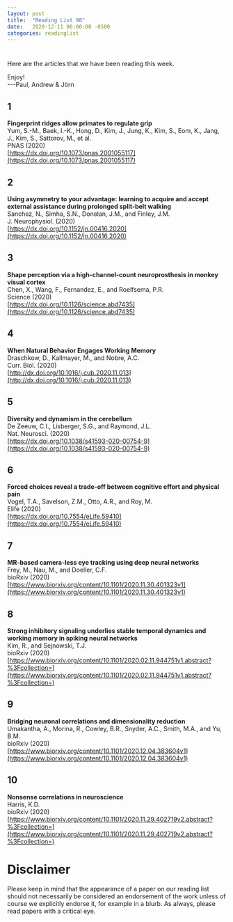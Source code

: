 ```yaml
---
layout: post
title:  "Reading List 98"
date:   2020-12-11 06:00:00 -0500
categories: readinglist
---
```


# 

Here are the articles that we have been reading this week.

Enjoy!  
---Paul, Andrew & Jörn

## 1
**Fingerprint ridges allow primates to regulate grip**  
Yum, S.-M., Baek, I.-K., Hong, D., Kim, J., Jung, K., Kim, S., Eom, K., Jang, J., Kim, S., Sattorov, M., et al.  
PNAS (2020)  
[https://dx.doi.org/10.1073/pnas.2001055117](https://dx.doi.org/10.1073/pnas.2001055117)

## 2
**Using asymmetry to your advantage: learning to acquire and accept external assistance during prolonged split-belt walking**  
Sanchez, N., Simha, S.N., Donelan, J.M., and Finley, J.M.  
J. Neurophysiol. (2020)  
[https://dx.doi.org/10.1152/jn.00416.2020](https://dx.doi.org/10.1152/jn.00416.2020)

## 3
**Shape perception via a high-channel-count neuroprosthesis in monkey visual cortex**  
Chen, X., Wang, F., Fernandez, E., and Roelfsema, P.R.  
Science (2020)  
[https://dx.doi.org/10.1126/science.abd7435](https://dx.doi.org/10.1126/science.abd7435)

## 4
**When Natural Behavior Engages Working Memory**  
Draschkow, D., Kallmayer, M., and Nobre, A.C.  
Curr. Biol. (2020)  
[http://dx.doi.org/10.1016/j.cub.2020.11.013](http://dx.doi.org/10.1016/j.cub.2020.11.013)

## 5
**Diversity and dynamism in the cerebellum**  
De Zeeuw, C.I., Lisberger, S.G., and Raymond, J.L.  
Nat. Neurosci. (2020)  
[https://dx.doi.org/10.1038/s41593-020-00754-9](https://dx.doi.org/10.1038/s41593-020-00754-9)

## 6
**Forced choices reveal a trade-off between cognitive effort and physical pain**  
Vogel, T.A., Savelson, Z.M., Otto, A.R., and Roy, M.  
Elife (2020)  
[https://dx.doi.org/10.7554/eLife.59410](https://dx.doi.org/10.7554/eLife.59410)

## 7
**MR-based camera-less eye tracking using deep neural networks**  
Frey, M., Nau, M., and Doeller, C.F.  
bioRxiv (2020)  
[https://www.biorxiv.org/content/10.1101/2020.11.30.401323v1](https://www.biorxiv.org/content/10.1101/2020.11.30.401323v1)

## 8
**Strong inhibitory signaling underlies stable temporal dynamics and working memory in spiking neural networks**  
Kim, R., and Sejnowski, T.J.  
bioRxiv (2020)  
[https://www.biorxiv.org/content/10.1101/2020.02.11.944751v1.abstract?%3Fcollection=](https://www.biorxiv.org/content/10.1101/2020.02.11.944751v1.abstract?%3Fcollection=)

## 9
**Bridging neuronal correlations and dimensionality reduction**  
Umakantha, A., Morina, R., Cowley, B.R., Snyder, A.C., Smith, M.A., and Yu, B.M.  
bioRxiv (2020)  
[https://www.biorxiv.org/content/10.1101/2020.12.04.383604v1](https://www.biorxiv.org/content/10.1101/2020.12.04.383604v1)

## 10
**Nonsense correlations in neuroscience**  
Harris, K.D.  
bioRxiv (2020)  
[https://www.biorxiv.org/content/10.1101/2020.11.29.402719v2.abstract?%3Fcollection=](https://www.biorxiv.org/content/10.1101/2020.11.29.402719v2.abstract?%3Fcollection=)


# Disclaimer
Please keep in mind that the appearance of a paper on our reading list should not necessarily be considered an endorsement of the work unless of course we explicitly endorse it, for example in a blurb. As always, please read papers with a critical eye.
